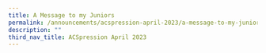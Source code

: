 ```yaml
---
title: A Message to my Juniors
permalink: /announcements/acspression-april-2023/a-message-to-my-juniors/
description: ""
third_nav_title: ACSpression April 2023
---
```

